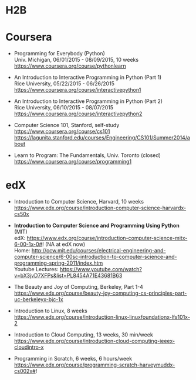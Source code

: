 # H2B

# Coursera
* Programming for Everybody (Python)
<br>Univ. Michigan, 06/01/2015 - 08/09/2015, 10 weeks
<br>https://www.coursera.org/course/pythonlearn

* An Introduction to Interactive Programming in Python (Part 1)
<br>Rice University, 05/22/2015 - 06/26/2015
<br>https://www.coursera.org/course/interactivepython1

* An Introduction to Interactive Programming in Python (Part 2)
<br>Rice University, 06/10/2015 - 08/07/2015
<br>https://www.coursera.org/course/interactivepython2

* Computer Science 101, Stanford, self-study
<br>https://www.coursera.org/course/cs101
<br>https://lagunita.stanford.edu/courses/Engineering/CS101/Summer2014/about

* Learn to Program: The Fundamentals, Univ. Toronto (closed)
<br>https://www.coursera.org/course/programming1

# edX
* Introduction to Computer Science, Harvard, 10 weeks
<br>https://www.edx.org/course/introduction-computer-science-harvardx-cs50x

* <b>Introduction to Computer Science and Programming Using Python</b> (MIT)
<br>edX: https://www.edx.org/course/introduction-computer-science-mitx-6-00-1x-0#! (NA at edX now)
<br>Home: http://ocw.mit.edu/courses/electrical-engineering-and-computer-science/6-00sc-introduction-to-computer-science-and-programming-spring-2011/index.htm
<br>Youtube Lectures: https://www.youtube.com/watch?v=bX3jvD7XFPs&list=PL8454A71E43681B63 


* The Beauty and Joy of Computing, Berkeley, Part 1-4
<br>https://www.edx.org/course/beauty-joy-computing-cs-principles-part-uc-berkeleyx-bjc-1x

* Introduction to Linux, 8 weeks
<br>https://www.edx.org/course/introduction-linux-linuxfoundationx-lfs101x-2

* Introduction to Cloud Computing, 13 weeks, 30 min/week
<br>https://www.edx.org/course/introduction-cloud-computing-ieeex-cloudintro-x

* Programming in Scratch, 6 weeks, 6 hours/week
<br>https://www.edx.org/course/programming-scratch-harveymuddx-cs002x#!



